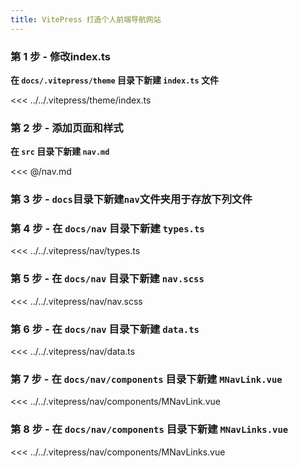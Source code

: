 ```yaml
---
title: VitePress 打造个人前端导航网站
---
```


### 第 1 步 - 修改index.ts

**在 `docs/.vitepress/theme` 目录下新建 `index.ts` 文件**

<<< ../../.vitepress/theme/index.ts

### 第 2 步 - 添加页面和样式

**在 `src` 目录下新建 `nav.md`**

<<< @/nav.md

### 第 3 步 - **`docs`目录下新建`nav`文件夹用于存放下列文件**

### 第 4 步 - **在 `docs/nav` 目录下新建 `types.ts`**

<<< ../../.vitepress/nav/types.ts

### 第 5 步 - **在 `docs/nav` 目录下新建 `nav.scss`**

<<< ../../.vitepress/nav/nav.scss

### 第 6 步 - **在 `docs/nav` 目录下新建 `data.ts`**

<<< ../../.vitepress/nav/data.ts

### 第 7 步 - **在 `docs/nav/components` 目录下新建 `MNavLink.vue`**

<<< ../../.vitepress/nav/components/MNavLink.vue

### 第 8 步 - **在 `docs/nav/components` 目录下新建 `MNavLinks.vue`**

<<< ../../.vitepress/nav/components/MNavLinks.vue
